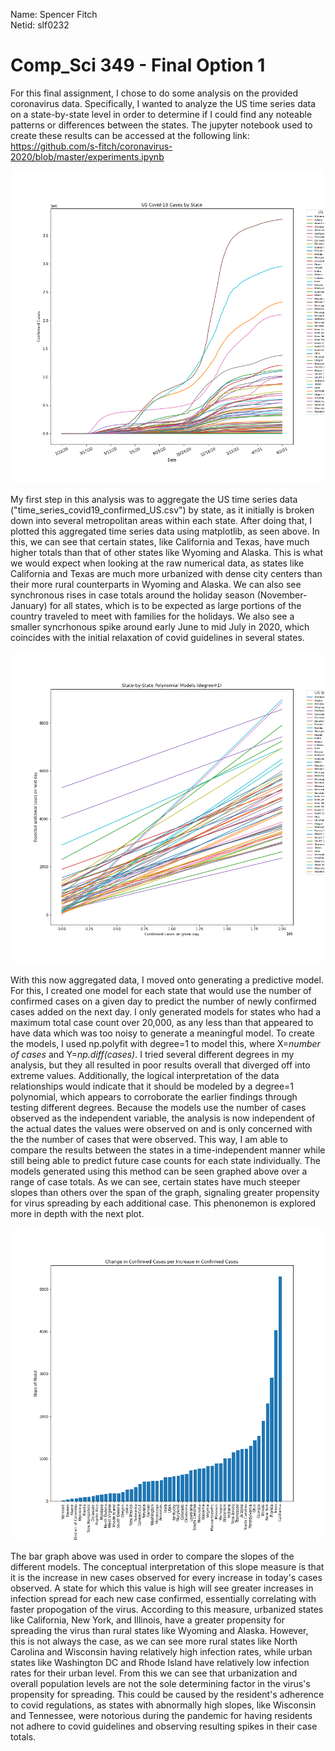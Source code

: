 Name: Spencer Fitch \
Netid: slf0232

# Comp_Sci 349 - Final Option 1
For this final assignment, I chose to do some analysis on the provided coronavirus data. Specifically, I wanted to analyze the US time series data on a state-by-state level in order to determine if I could find any noteable patterns or differences between the states. The jupyter notebook used to create these results can be accessed at the following link: https://github.com/s-fitch/coronavirus-2020/blob/master/experiments.ipynb

<div style="width: fit-content; margin-left: auto; margin-right: auto;">
<img src="./exp/results/US_timeseries.png" style="width: 500px;"/> 
</div>

My first step in this analysis was to aggregate the US time series data ("time_series_covid19_confirmed_US.csv") by state, as it initially is broken down into several metropolitan areas within each state. After doing that, I plotted this aggregated time series data using matplotlib, as seen above. In this, we can see that certain states, like California and Texas, have much higher totals than that of other states like Wyoming and Alaska. This is what we would expect when looking at the raw numerical data, as states like California and Texas are much more urbanized with dense city centers than their more rural counterparts in Wyoming and Alaska. We can also see synchronous rises in case totals around the holiday season (November-January) for all states, which is to be expected as large portions of the country traveled to meet with families for the holidays. We also see a smaller syncrhonous spike around early June to mid July in 2020, which coincides with the initial relaxation of covid guidelines in several states.

<div style="width: fit-content; margin-left: auto; margin-right: auto;">
<img src="./exp/results/US_models.png" style="width: 500px;"/> 
</div>

With this now aggregated data, I moved onto generating a predictive model. For this, I created one model for each state that would use the number of confirmed cases on a given day to predict the number of newly confirmed cases added on the next day. I only generated models for states who had a maximum total case count over 20,000, as any less than that appeared to have data which was too noisy to generate a meaningful model. To create the models, I used np.polyfit with degree=1 to model this, where X=*number of cases* and Y=*np.diff(cases)*. I tried several different degrees in my analysis, but they all resulted in poor results overall that diverged off into extreme values. Additionally, the logical interpretation of the data relationships would indicate that it should be modeled by a degree=1 polynomial, which appears to corroborate the earlier findings through testing different degrees. Because the models use the number of cases observed as the independent variable, the analysis is now independent of the actual dates the values were observed on and is only concerned with the the number of cases that were observed. This way, I am able to compare the results between the states in a time-independent manner while still being able to predict future case counts for each state individually. The models generated using this method can be seen graphed above over a range of case totals. As we can see, certain states have much steeper slopes than others over the span of the graph, signaling greater propensity for virus spreading by each additional case. This phenonemon is explored more in depth with the next plot.


<div style="width: fit-content; margin-left: auto; margin-right: auto;">
<img src="./exp/results/US_bargraph.png" style="width: 500px;"/> 
</div>

The bar graph above was used in order to compare the slopes of the different models. The conceptual interpretation of this slope measure is that it is the increase in new cases observed for every increase in today's cases observed. A state for which this value is high will see greater increases in infection spread for each new case confirmed, essentially correlating with faster propogation of the virus. According to this measure, urbanized states like California, New York, and Illinois, have a greater propensity for spreading the virus than rural states like Wyoming and Alaska. However, this is not always the case, as we can see more rural states like North Carolina and Wisconsin having relatively high infection rates, while urban states like Washington DC and Rhode Island have relatively low infection rates for their urban level. From this we can see that urbanization and overall population levels are not the sole determining factor in the virus's propensity for spreading. This could be caused by the resident's adherence to covid regulations, as states with abnormally high slopes, like Wisconsin and Tennessee, were notorious during the pandemic for having residents not adhere to covid guidelines and observing resulting spikes in their case totals.